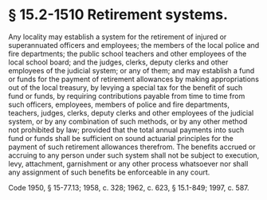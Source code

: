 # § 15.2-1510 Retirement systems.

<p>Any locality may establish a system for the retirement of injured or superannuated officers and employees; the members of the local police and fire departments; the public school teachers and other employees of the local school board; and the judges, clerks, deputy clerks and other employees of the judicial system; or any of them; and may establish a fund or funds for the payment of retirement allowances by making appropriations out of the local treasury, by levying a special tax for the benefit of such fund or funds, by requiring contributions payable from time to time from such officers, employees, members of police and fire departments, teachers, judges, clerks, deputy clerks and other employees of the judicial system, or by any combination of such methods, or by any other method not prohibited by law; provided that the total annual payments into such fund or funds shall be sufficient on sound actuarial principles for the payment of such retirement allowances therefrom. The benefits accrued or accruing to any person under such system shall not be subject to execution, levy, attachment, garnishment or any other process whatsoever nor shall any assignment of such benefits be enforceable in any court.</p><p>Code 1950, § 15-77.13; 1958, c. 328; 1962, c. 623, § 15.1-849; 1997, c. 587.</p>